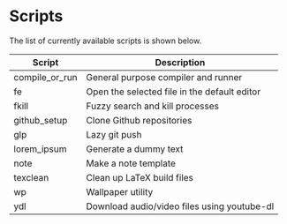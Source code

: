 # Scripts

The list of currently available scripts is shown below.

| Script         | Description                                  |
| -------------- | -------------------------------------------- |
| compile_or_run | General purpose compiler and runner          |
| fe             | Open the selected file in the default editor |
| fkill          | Fuzzy search and kill processes              |
| github_setup   | Clone Github repositories                    |
| glp            | Lazy git push                                |
| lorem_ipsum    | Generate a dummy text                        |
| note           | Make a note template                         |
| texclean       | Clean up LaTeX build files                   |
| wp             | Wallpaper utility                            |
| ydl            | Download audio/video files using youtube-dl  |
